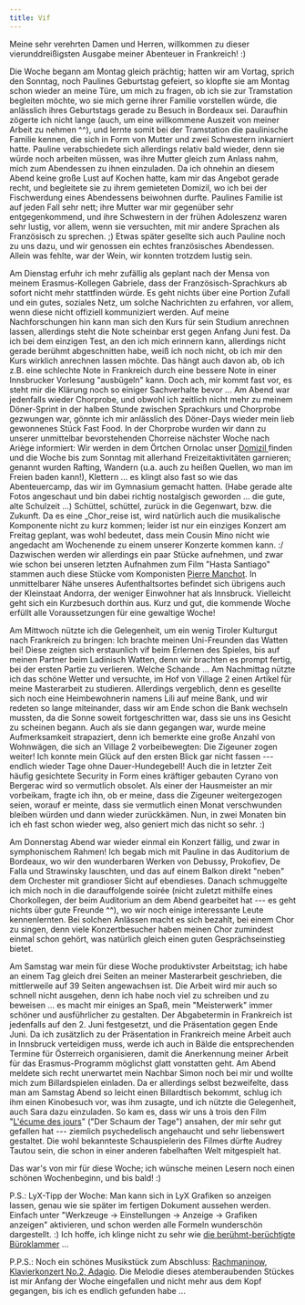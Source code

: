 ```yaml
---
title: Vif
---
```


Meine sehr verehrten Damen und Herren, willkommen zu dieser vierunddreißigsten Ausgabe meiner Abenteuer in Frankreich! :)

Die Woche begann am Montag gleich prächtig; hatten wir am Vortag, sprich den Sonntag, noch Paulines Geburtstag gefeiert, so klopfte sie am Montag schon wieder an meine Türe, um mich zu fragen, ob ich sie zur Tramstation begleiten möchte, wo sie mich gerne ihrer Familie vorstellen würde, die anlässlich ihres Geburtstags gerade zu Besuch in Bordeaux sei. Daraufhin zögerte ich nicht lange (auch, um eine willkommene Auszeit von meiner Arbeit zu nehmen ^^), und lernte somit bei der Tramstation die paulinische Familie kennen, die sich in Form von Mutter und zwei Schwestern inkarniert hatte. Pauline verabschiedete sich allerdings relativ bald wieder, denn sie würde noch arbeiten müssen, was ihre Mutter gleich zum Anlass nahm, mich zum Abendessen zu ihnen einzuladen. Da ich ohnehin an diesem Abend keine große Lust auf Kochen hatte, kam mir das Angebot gerade recht, und begleitete sie zu ihrem gemieteten Domizil, wo ich bei der Fischwerdung eines Abendessens beiwohnen durfte. Paulines Familie ist auf jeden Fall sehr nett; ihre Mutter war mir gegenüber sehr entgegenkommend, und ihre Schwestern in der frühen Adoleszenz waren sehr lustig, vor allem, wenn sie versuchten, mit mir andere Sprachen als Französisch zu sprechen. ;)
Etwas später gesellte sich auch Pauline noch zu uns dazu, und wir genossen ein echtes französisches Abendessen. Allein was fehlte, war der Wein, wir konnten trotzdem lustig sein.

Am Dienstag erfuhr ich mehr zufällig als geplant nach der Mensa von meinem Erasmus-Kollegen Gabriele, dass der Französisch-Sprachkurs ab sofort nicht mehr stattfinden würde. Es geht nichts über eine Portion Zufall und ein gutes, soziales Netz, um solche Nachrichten zu erfahren, vor allem, wenn diese nicht offiziell kommuniziert werden. Auf meine Nachforschungen hin kann man sich den Kurs für sein Studium anrechnen lassen, allerdings steht die Note scheinbar erst gegen Anfang Juni fest. Da ich bei dem einzigen Test, an den ich mich erinnern kann, allerdings nicht gerade berühmt abgeschnitten habe, weiß ich noch nicht, ob ich mir den Kurs wirklich anrechnen lassen möchte. Das hängt auch davon ab, ob ich z.B. eine schlechte Note in Frankreich durch eine bessere Note in einer Innsbrucker Vorlesung "ausbügeln" kann. Doch ach, mir kommt fast vor, es steht mir die Klärung noch so einiger Sachverhalte bevor ...
Am Abend war jedenfalls wieder Chorprobe, und obwohl ich zeitlich nicht mehr zu meinem Döner-Sprint in der halben Stunde zwischen Sprachkurs und Chorprobe gezwungen war, gönnte ich mir anlässlich des Döner-Days wieder mein lieb gewonnenes Stück Fast Food. In der Chorprobe wurden wir dann zu unserer unmittelbar bevorstehenden Chorreise nächster Woche nach Ariège informiert: Wir werden in dem Örtchen Ornolac unser [Domizil ](http://ariege-catholique.cef.fr/extranet/current/pages/303.html)finden und die Woche bis zum Sonntag mit allerhand Freizeitaktivitäten garnieren; genannt wurden Rafting, Wandern (u.a. auch zu heißen Quellen, wo man im Freien baden kann!), Klettern ... es klingt also fast so wie das Abenteuercamp, das wir im Gymnasium gemacht hatten. (Habe gerade alte Fotos angeschaut und bin dabei richtig nostalgisch geworden ... die gute, alte Schulzeit ...) Schüttel, schüttel, zurück in die Gegenwart, bzw. die Zukunft. Da es eine _Chor_reise ist, wird natürlich auch die musikalische Komponente nicht zu kurz kommen; leider ist nur ein einziges Konzert am Freitag geplant, was wohl bedeutet, dass mein Cousin Mino nicht wie angedacht am Wochenende zu einem unserer Konzerte kommen kann. :/ Dazwischen werden wir allerdings ein paar Stücke aufnehmen, und zwar wie schon bei unseren letzten Aufnahmen zum Film "Hasta Santiago" stammen auch diese Stücke vom Komponisten [Pierre Manchot](http://www.pierremanchot.com/).
In unmittelbarer Nähe unseres Aufenthaltsortes befindet sich übrigens auch der Kleinstaat Andorra, der weniger Einwohner hat als Innsbruck. Vielleicht geht sich ein Kurzbesuch dorthin aus. Kurz und gut, die kommende Woche erfüllt alle Voraussetzungen für eine gewaltige Woche!

Am Mittwoch nützte ich die Gelegenheit, um ein wenig Tiroler Kulturgut nach Frankreich zu bringen: Ich brachte meinen Uni-Freunden das Watten bei! Diese zeigten sich erstaunlich vif beim Erlernen des Spieles, bis auf meinen Partner beim Ladinisch Watten, denn wir brachten es prompt fertig, bei der ersten Partie zu verlieren. Welche Schande ...
Am Nachmittag nützte ich das schöne Wetter und versuchte, im Hof von Village 2 einen Artikel für meine Masterarbeit zu studieren. Allerdings vergeblich, denn es gesellte sich noch eine Heimbewohnerin namens Lili auf meine Bank, und wir redeten so lange miteinander, dass wir am Ende schon die Bank wechseln mussten, da die Sonne soweit fortgeschritten war, dass sie uns ins Gesicht zu scheinen begann.
Auch als sie dann gegangen war, wurde meine Aufmerksamkeit strapaziert, denn ich bemerkte eine große Anzahl von Wohnwägen, die sich an Village 2 vorbeibewegten: Die Zigeuner zogen weiter! Ich konnte mein Glück auf den ersten Blick gar nicht fassen --- endlich wieder Tage ohne Dauer-Hundegebell! Auch die in letzter Zeit häufig gesichtete Security in Form eines kräftiger gebauten Cyrano von Bergerac wird so vermutlich obsolet. Als einer der Hausmeister an mir vorbeikam, fragte ich ihn, ob er meine, dass die Zigeuner weitergezogen seien, worauf er meinte, dass sie vermutlich einen Monat verschwunden bleiben würden und dann wieder zurückkämen. Nun, in zwei Monaten bin ich eh fast schon wieder weg, also geniert mich das nicht so sehr. :)

Am Donnerstag Abend war wieder einmal ein Konzert fällig, und zwar in symphonischem Rahmen! Ich begab mich mit Pauline in das Auditorium de Bordeaux, wo wir den wunderbaren Werken von Debussy, Prokofiev, De Falla und Strawinsky lauschten, und das auf einem Balkon direkt "neben" dem Orchester mit grandioser Sicht auf ebendieses. Danach schmuggelte ich mich noch in die darauffolgende soirée (nicht zuletzt mithilfe eines Chorkollegen, der beim Auditorium an dem Abend gearbeitet hat --- es geht nichts über gute Freunde ^^), wo wir noch einige interessante Leute kennenlernten. Bei solchen Anlässen macht es sich bezahlt, bei einem Chor zu singen, denn viele Konzertbesucher haben meinen Chor zumindest einmal schon gehört, was natürlich gleich einen guten Gesprächseinstieg bietet.

Am Samstag war mein für diese Woche produktivster Arbeitstag; ich habe an einem Tag gleich drei Seiten an meiner Masterarbeit geschrieben, die mittlerweile auf 39 Seiten angewachsen ist. Die Arbeit wird mir auch so schnell nicht ausgehen, denn ich habe noch viel zu schreiben und zu beweisen ... es macht mir einiges an Spaß, mein "Meisterwerk" immer schöner und ausführlicher zu gestalten. Der Abgabetermin in Frankreich ist jedenfalls auf den 2. Juni festgesetzt, und die Präsentation gegen Ende Juni. Da ich zusätzlich zu der Präsentation in Frankreich meine Arbeit auch in Innsbruck verteidigen muss, werde ich auch in Bälde die entsprechenden Termine für Österreich organisieren, damit die Anerkennung meiner Arbeit für das Erasmus-Programm möglichst glatt vonstatten geht.
Am Abend meldete sich recht unerwartet mein Nachbar Simon noch bei mir und wollte mich zum Billardspielen einladen. Da er allerdings selbst bezweifelte, dass man am Samstag Abend so leicht einen Billardtisch bekommt, schlug ich ihm einen Kinobesuch vor, was ihm zusagte, und ich nützte die Gelegenheit, auch Sara dazu einzuladen. So kam es, dass wir uns à trois den Film "[L'écume des jours](http://fr.wikipedia.org/wiki/L%27%C3%89cume_des_jours_%28film,_2013%29)" ("Der Schaum der Tage") ansahen, der mir sehr gut gefallen hat --- ziemlich psychedelisch angehaucht und sehr liebenswert gestaltet. Die wohl bekannteste Schauspielerin des Filmes dürfte Audrey Tautou sein, die schon in einer anderen fabelhaften Welt mitgespielt hat.

Das war's von mir für diese Woche; ich wünsche meinen Lesern noch einen schönen Wochenbeginn, und bis bald! :)

P.S.: LyX-Tipp der Woche: Man kann sich in LyX Grafiken so anzeigen lassen, genau wie sie später im fertigen Dokument aussehen werden. Einfach unter "Werkzeuge -> Einstellungen -> Anzeige -> Grafiken anzeigen" aktivieren, und schon werden alle Formeln wunderschön dargestellt. :) Ich hoffe, ich klinge nicht zu sehr wie [die berühmt-berüchtigte Büroklammer](http://en.wikipedia.org/wiki/Clippy) ...

P.P.S.: Noch ein schönes Musikstück zum Abschluss: [Rachmaninow, Klavierkonzert No.2, Adagio](http://www.youtube.com/watch?v=bAK2J05Vmhc). Die Melodie dieses atemberaubenden Stückes ist mir Anfang der Woche eingefallen und nicht mehr aus dem Kopf gegangen, bis ich es endlich gefunden habe ...
